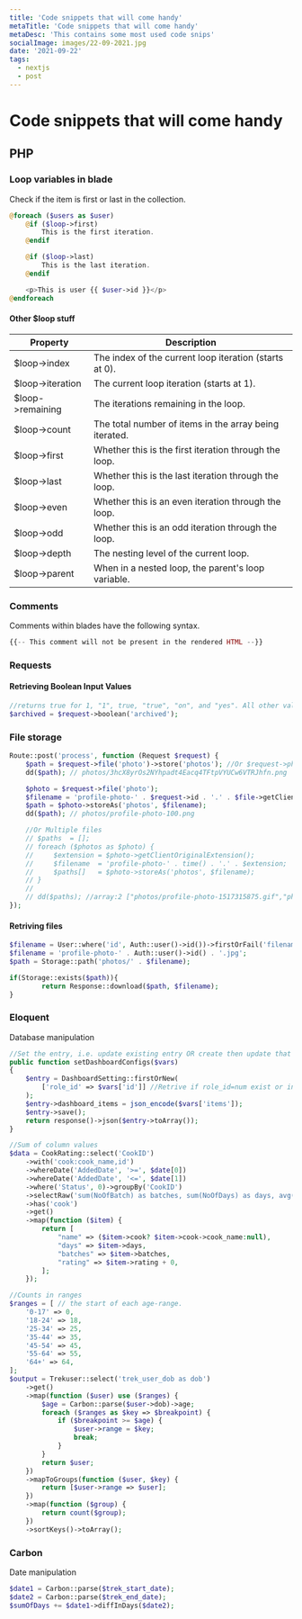 ```yaml
---
title: 'Code snippets that will come handy'
metaTitle: 'Code snippets that will come handy'
metaDesc: 'This contains some most used code snips'
socialImage: images/22-09-2021.jpg
date: '2021-09-22'
tags:
  - nextjs
  - post
---
```

# Code snippets that will come handy
## PHP
### Loop variables in blade
Check if the item is first or last in the collection.
```php
@foreach ($users as $user)
    @if ($loop->first)
        This is the first iteration.
    @endif

    @if ($loop->last)
        This is the last iteration.
    @endif

    <p>This is user {{ $user->id }}</p>
@endforeach
```
#### Other $loop stuff

<table>
  <thead>
    <tr><th>Property</th><th>Description</th></tr>
  </thead>
  <tbody>
    <tr><td>$loop->index</td><td>The index of the current loop iteration (starts at 0).</td></tr>
    <tr><td>$loop->iteration</td><td>The current loop iteration (starts at 1).</td></tr>
    <tr><td>$loop->remaining</td><td>The iterations remaining in the loop.</td></tr>
    <tr><td>$loop->count</td><td>The total number of items in the array being iterated.</td></tr>
    <tr><td>$loop->first</td><td>Whether this is the first iteration through the loop.</td></tr>
    <tr><td>$loop->last</td><td>Whether this is the last iteration through the loop.</td></tr>
    <tr><td>$loop->even</td><td>Whether this is an even iteration through the loop.</td></tr>
    <tr><td>$loop->odd</td><td>Whether this is an odd iteration through the loop.</td></tr>
    <tr><td>$loop->depth</td><td>The nesting level of the current loop.</td></tr>
    <tr><td>$loop->parent</td><td>When in a nested loop, the parent's loop variable.</td></tr>
  </tbody>
</table>

### Comments
Comments within blades have the following syntax.
```php
{{-- This comment will not be present in the rendered HTML --}}
```

### Requests 
#### Retrieving Boolean Input Values
```php
//returns true for 1, "1", true, "true", "on", and "yes". All other values will return false:
$archived = $request->boolean('archived'); 
```

### File storage
```php
Route::post('process', function (Request $request) {
    $path = $request->file('photo')->store('photos'); //Or $request->photo->store('images')
    dd($path); // photos/3hcX8yrOs2NYhpadt4Eacq4TFtpVYUCw6VTRJhfn.png

    $photo = $request->file('photo');
    $filename = 'profile-photo-' . $request->id . '.' . $file->getClientOriginalExtension(); //Or $request->photo->extension()
    $path = $photo->storeAs('photos', $filename);
    dd($path); // photos/profile-photo-100.png

    //Or Multiple files
    // $paths  = [];
    // foreach ($photos as $photo) {
    //     $extension = $photo->getClientOriginalExtension();
    //     $filename  = 'profile-photo-' . time() . '.' . $extension;
    //     $paths[]   = $photo->storeAs('photos', $filename);
    // }
    //
    // dd($paths); //array:2 ["photos/profile-photo-1517315875.gif","photos/profile-photo-1517315875.png"]
});
```

#### Retriving files
```php
$filename = User::where('id', Auth::user()->id())->firstOrFail('filename');
$filename = 'profile-photo-' . Auth::user()->id() . '.jpg';
$path = Storage::path('photos/' . $filename);

if(Storage::exists($path)){
        return Response::download($path, $filename);
}
```

### Eloquent
Database manipulation 
```php
//Set the entry, i.e. update existing entry OR create then update that entry
public function setDashboardConfigs($vars)
{ 
    $entry = DashboardSetting::firstOrNew(
        ['role_id' => $vars['id']] //Retrive if role_id=num exist or instantiate a new DashboardSetting instance
    );
    $entry->dashboard_items = json_encode($vars['items']);
    $entry->save();
    return response()->json($entry->toArray());
}

//Sum of column values
$data = CookRating::select('CookID')
    ->with('cook:cook_name,id')
    ->whereDate('AddedDate', '>=', $date[0])
    ->whereDate('AddedDate', '<=', $date[1])
    ->where('Status', 0)->groupBy('CookID')
    ->selectRaw('sum(NoOfBatch) as batches, sum(NoOfDays) as days, avg(Value) as rating')
    ->has('cook')
    ->get()
    ->map(function ($item) {
        return [
            "name" => ($item->cook? $item->cook->cook_name:null),
            "days" => $item->days,
            "batches" => $item->batches,
            "rating" => $item->rating + 0,
        ];
    });

//Counts in ranges
$ranges = [ // the start of each age-range.
    '0-17' => 0,
    '18-24' => 18,
    '25-34' => 25,
    '35-44' => 35,
    '45-54' => 45,
    '55-64' => 55,
    '64+' => 64,
];
$output = Trekuser::select('trek_user_dob as dob')
    ->get()
    ->map(function ($user) use ($ranges) {
        $age = Carbon::parse($user->dob)->age;
        foreach ($ranges as $key => $breakpoint) {
            if ($breakpoint >= $age) {
                $user->range = $key;
                break;
            }
        }
        return $user;
    })
    ->mapToGroups(function ($user, $key) {
        return [$user->range => $user];
    })
    ->map(function ($group) {
        return count($group);
    })
    ->sortKeys()->toArray();

```

### Carbon
Date manipulation 
```php
$date1 = Carbon::parse($trek_start_date);
$date2 = Carbon::parse($trek_end_date);
$sumOfDays += $date1->diffInDays($date2);
```
